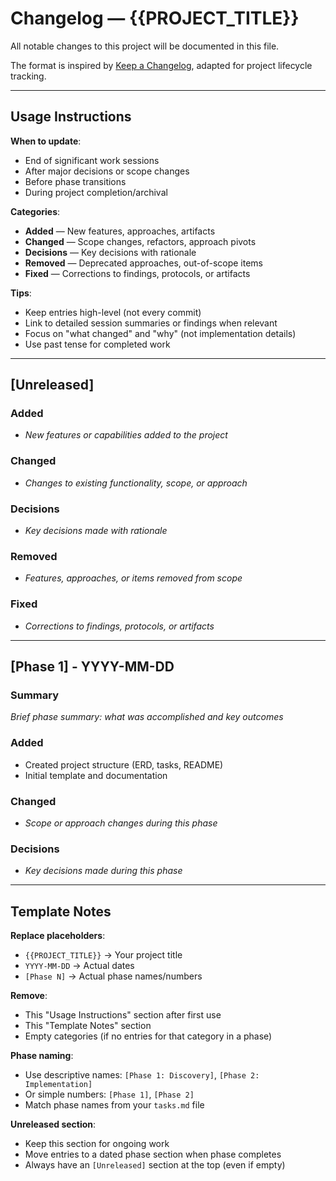 # Changelog — {{PROJECT_TITLE}}

All notable changes to this project will be documented in this file.

The format is inspired by [Keep a Changelog](https://keepachangelog.com/),
adapted for project lifecycle tracking.

---

## Usage Instructions

**When to update**:

- End of significant work sessions
- After major decisions or scope changes
- Before phase transitions
- During project completion/archival

**Categories**:

- **Added** — New features, approaches, artifacts
- **Changed** — Scope changes, refactors, approach pivots
- **Decisions** — Key decisions with rationale
- **Removed** — Deprecated approaches, out-of-scope items
- **Fixed** — Corrections to findings, protocols, or artifacts

**Tips**:

- Keep entries high-level (not every commit)
- Link to detailed session summaries or findings when relevant
- Focus on "what changed" and "why" (not implementation details)
- Use past tense for completed work

---

## [Unreleased]

### Added

- _New features or capabilities added to the project_

### Changed

- _Changes to existing functionality, scope, or approach_

### Decisions

- _Key decisions made with rationale_

### Removed

- _Features, approaches, or items removed from scope_

### Fixed

- _Corrections to findings, protocols, or artifacts_

---

## [Phase 1] - YYYY-MM-DD

### Summary

_Brief phase summary: what was accomplished and key outcomes_

### Added

- Created project structure (ERD, tasks, README)
- Initial template and documentation

### Changed

- _Scope or approach changes during this phase_

### Decisions

- _Key decisions made during this phase_

---

## Template Notes

**Replace placeholders**:

- `{{PROJECT_TITLE}}` → Your project title
- `YYYY-MM-DD` → Actual dates
- `[Phase N]` → Actual phase names/numbers

**Remove**:

- This "Usage Instructions" section after first use
- This "Template Notes" section
- Empty categories (if no entries for that category in a phase)

**Phase naming**:

- Use descriptive names: `[Phase 1: Discovery]`, `[Phase 2: Implementation]`
- Or simple numbers: `[Phase 1]`, `[Phase 2]`
- Match phase names from your `tasks.md` file

**Unreleased section**:

- Keep this section for ongoing work
- Move entries to a dated phase section when phase completes
- Always have an `[Unreleased]` section at the top (even if empty)
